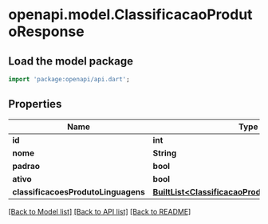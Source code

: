 # openapi.model.ClassificacaoProdutoResponse

## Load the model package
```dart
import 'package:openapi/api.dart';
```

## Properties
Name | Type | Description | Notes
------------ | ------------- | ------------- | -------------
**id** | **int** |  | [optional] 
**nome** | **String** |  | [optional] 
**padrao** | **bool** |  | [optional] 
**ativo** | **bool** |  | [optional] 
**classificacoesProdutoLinguagens** | [**BuiltList&lt;ClassificacaoProdutoSimpleResponse&gt;**](ClassificacaoProdutoSimpleResponse.md) |  | [optional] 

[[Back to Model list]](../README.md#documentation-for-models) [[Back to API list]](../README.md#documentation-for-api-endpoints) [[Back to README]](../README.md)


